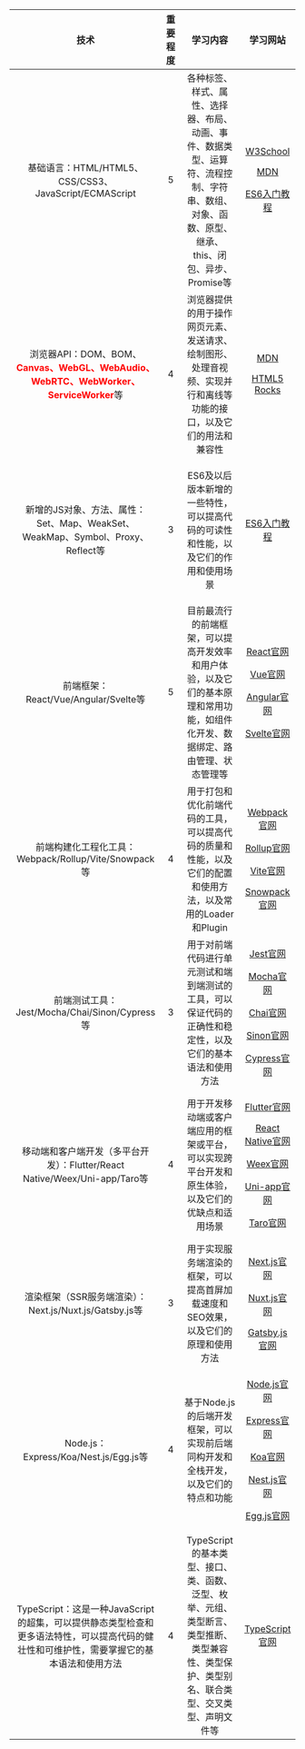 | 技术 | 重要程度| 学习内容 | 学习网站 |
| :---: | :---: | :---: | :---: |
| 基础语言：HTML/HTML5、CSS/CSS3、JavaScript/ECMAScript | 5 | 各种标签、样式、属性、选择器、布局、动画、事件、数据类型、运算符、流程控制、字符串、数组、对象、函数、原型、继承、this、闭包、异步、Promise等 | <p>[W3School](https://www.w3school.com.cn/)</p><p>[MDN](https://developer.mozilla.org/zh-CN/)</p><p>[ES6入门教程](https://es6.ruanyifeng.com/)</p> |
| 浏览器API：DOM、BOM、<b style="color: red;">Canvas、WebGL、WebAudio、WebRTC、WebWorker、ServiceWorker</b>等 | 4 | 浏览器提供的用于操作网页元素、发送请求、绘制图形、处理音视频、实现并行和离线等功能的接口，以及它们的用法和兼容性 | <p>[MDN](https://developer.mozilla.org/zh-CN/)</p><p>[HTML5 Rocks](https://www.html5rocks.com/zh/)</p>|
| 新增的JS对象、方法、属性：Set、Map、WeakSet、WeakMap、Symbol、Proxy、Reflect等 | 3 | <p>ES6及以后版本新增的一些特性，可以提高代码的可读性和性能，以及它们的作用和使用场景</p> | <p>[ES6入门教程](https://es6.ruanyifeng.com/)</p> |
| 前端框架：React/Vue/Angular/Svelte等 | 5 | 目前最流行的前端框架，可以提高开发效率和用户体验，以及它们的基本原理和常用功能，如组件化开发、数据绑定、路由管理、状态管理等 | <p>[React官网](https://reactjs.org/)</p><p>[Vue官网](https://vuejs.org/)</p><p>[Angular官网](https://angular.io/)</p><p>[Svelte官网](https://svelte.dev/)</p> |
| 前端构建化工程化工具：Webpack/Rollup/Vite/Snowpack等 | 4 | 用于打包和优化前端代码的工具，可以提高代码的质量和性能，以及它们的配置和使用方法，以及常用的Loader和Plugin | <p>[Webpack官网](https://webpack.js.org/)</p><p>[Rollup官网](https://rollupjs.org/guide/en/)</p><p>[Vite官网](https://vitejs.dev/)</p><p>[Snowpack官网](https://www.snowpack.dev/)</p> |
| 前端测试工具：Jest/Mocha/Chai/Sinon/Cypress等 | 3 | 用于对前端代码进行单元测试和端到端测试的工具，可以保证代码的正确性和稳定性，以及它们的基本语法和使用方法 | <p>[Jest官网](https://jestjs.io/)</p><p>[Mocha官网](https://mochajs.org/)</p><p>[Chai官网](https://www.chaijs.com/)</p><p>[Sinon官网](https://sinonjs.org/)</p><p>[Cypress官网](https://www.cypress.io/)</p> 
| 移动端和客户端开发（多平台开发）：Flutter/React Native/Weex/Uni-app/Taro等 | 4 | 用于开发移动端或客户端应用的框架或平台，可以实现跨平台开发和原生体验，以及它们的优缺点和适用场景 | <p>[Flutter官网](https://flutter.dev/)</p><p>[React Native官网](https://reactnative.dev/)</p><p>[Weex官网](https://weex.apache.org/)</p><p>[Uni-app官网](https://uniapp.dcloud.io/)</p><p>[Taro官网](https://taro.jd.com/)</p> |
| 渲染框架（SSR服务端渲染）：Next.js/Nuxt.js/Gatsby.js等 | 3 | 用于实现服务端渲染的框架，可以提高首屏加载速度和SEO效果，以及它们的原理和使用方法 | <p>[Next.js官网](https://nextjs.org/)</p><p>[Nuxt.js官网](https://nuxtjs.org/)</p><p>[Gatsby.js官网](https://www.gatsbyjs.com/)</p> |
| Node.js：Express/Koa/Nest.js/Egg.js等 | 4 | 基于Node.js的后端开发框架，可以实现前后端同构开发和全栈开发，以及它们的特点和功能 | <p>[Node.js官网](https://nodejs.org/en/)</p><p>[Express官网](https://expressjs.com/)</p><p>[Koa官网](https://koajs.com/)</p><p>[Nest.js官网](https://nestjs.com/)</p><p>[Egg.js官网](https://eggjs.org/)</p> |
| TypeScript：这是一种JavaScript的超集，可以提供静态类型检查和更多语法特性，可以提高代码的健壮性和可维护性，需要掌握它的基本语法和使用方法 | 4 | TypeScript的基本类型、接口、类、函数、泛型、枚举、元组、类型断言、类型推断、类型兼容性、类型保护、类型别名、联合类型、交叉类型、声明文件等 | <p>[TypeScript官网](https://www.typescriptlang.org/)</p> |
